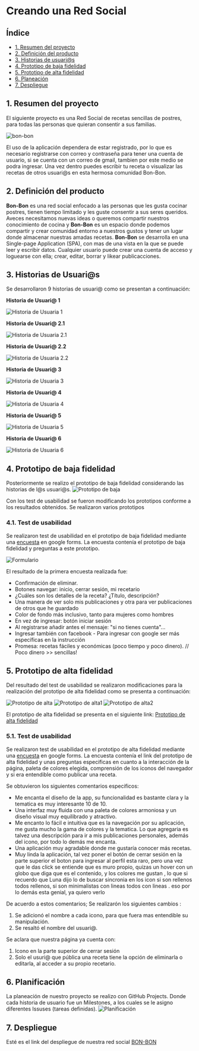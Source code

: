 # Creando una Red Social

## Índice

* [1. Resumen del proyecto](#1-resumen-del-proyecto)
* [2. Definición del producto](#2-definición-del-proyecto)
* [3. Historias de usuari@s](#3-historias-de-usuari@s)
* [4. Prototipo de baja fidelidad](#4-prototipo-de-baja-calidad)
* [5. Prototipo de alta fidelidad](#5-prototipo-de-alta-fidelidad)
* [6. Planeación](#6-planeación)
* [7. Despliegue](#7-despliegue)



## 1. Resumen del proyecto 

El siguiente proyecto es una Red Social de recetas sencillas de postres, para todas las personas que quieran consentir a sus familias.

![bon-bon](/src/imagenes/1_readme_logo.png)

El uso de la aplicación dependera de estar registrado, por lo que es necesario registrarse con correo y contraseña para  tener una cuenta de usuario, si se cuenta con un correo de gmail, tambien por este medio se podra ingresar. Una vez dentro puedes escribir tu receta o visualizar las recetas de otros usuari@s en esta hermosa comunidad Bon-Bon.

## 2. Definición del producto

**Bon-Bon** es una red social enfocado a las personas que les gusta cocinar postres, tienen tiempo limitado y les guste consentir a sus seres queridos.
Aveces necesitamos nuevas ideas o queremos compartir nuestros conocimiento de cocina y **Bon-Bon** es un espacio donde podemos compartir y crear comunidad entorno a nuestros gustos y tener un lugar donde almacenar nuestras amadas recetas.
**Bon-Bon** se desarrolla en una Single-page Application (SPA), con mas de una vista en la que se puede leer y escribir datos.
Cualquier usuario puede crear una cuenta de acceso y loguearse con ella; crear, editar, borrar y likear publicacciones.

## 3. Historias de Usuari@s 

Se desarrollaron 9 historias de usuari@ como se presentan a continuación:

**Historia de Usuari@ 1**

![Historia de Usuaria 1](/src/imagenes/2_readme_HU1.png)

**Historia de Usuari@ 2.1**

![Historia de Usuaria 2.1](/src/imagenes/2_readme_HU2-1.png)

**Historia de Usuari@ 2.2**

![Historia de Usuaria 2.2](/src/imagenes/2_readme_HU2-2.png)

**Historia de Usuari@ 3**

![Historia de Usuaria 3](/src/imagenes/2_readme_HU3.png)

**Historia de Usuari@ 4**

![Historia de Usuaria 4](/src/imagenes/2_readme_HU4.png)

**Historia de Usuari@ 5**

![Historia de Usuaria 5](/src/imagenes/2_readme_HU5.png)

**Historia de Usuari@ 6**

![Historia de Usuaria 6](/src/imagenes/2_readme_HU6.png)

## 4. Prototipo de baja fidelidad

Posteriormente se realizo el prototipo de baja fidelidad considerando las historias de l@s usuari@s.
![Prototipo de baja](/src/imagenes/3_readme_PB1.png)

Con los test de usabilidad se fueron modificando los prototipos conforme a los resultados obtenidos. Se realizaron varios prototipos 

### 4.1. Test de usabilidad 

Se realizaron test de usabilidad en el prototipo de baja fidelidad mediante una [encuesta](https://forms.gle/UQ36ApGr8JEYXELE8) en google forms.
La encuesta contenía el prototipo de baja fidelidad y preguntas a este prototipo.

![Formulario](/src/imagenes/4_readme_Form.png)

El resultado de la primera encuesta realizada fue:
- Confirmación de eliminar.  
- Botones navegar: inicio, cerrar sesión, mi recetario 
- ¿Cuáles son los detalles de la receta? ¿Título, descripción? 
- Una manera de ver solo mis publicaciones y otra para ver publicaciones de otros que he guardado 
- Color de fondo más inclusivo, tanto para mujeres como hombres 
- En vez de ingresar: botón iniciar sesión 
- Al registrarse añadir antes el mensaje: "si no tienes cuenta"... 
- Ingresar también con facebook - Para ingresar con google ser más específicas en la instrucción 
- Promesa: recetas fáciles y económicas (poco tiempo y poco dinero). // Poco dinero >> sencillas!

## 5. Prototipo de alta fidelidad

Del resultado del test de usabilidad se realizaron modificaciones para la realización del prototipo de alta fidelidad como se presenta a continuación:

![Prototipo de alta](/src/imagenes/5_readme_prototipoAlta1.png)
![Prototipo de alta1](/src/imagenes/5_readme_prototipoAlta2.png)
![Prototipo de alta2](/src/imagenes/5_readme_prototipoAlta3.png)

El prototipo de alta fidelidad se presenta en el siguiente link: [Prototipo de alta fidelidad](https://www.figma.com/proto/BJUrf9s5lSkqKjr9cqU2Xg/Red-social-Bon-Bon?type=design&node-id=102-4&t=uhxu7R2etXBXgEsZ-0&scaling=scale-down&page-id=0%3A1&starting-point-node-id=102%3A4) 

### 5.1. Test de usabilidad 

Se realizaron test de usabilidad en el prototipo de alta fidelidad mediante una [encuesta](https://forms.gle/YqHcEUhqsdicSYrg6) en google forms.
La encuesta contenía el link del prototipo de alta fidelidad y unas preguntas especificas en cuanto a la interacción de la página, paleta de colores elegida, comprensión de los iconos del navegador y si era entendible como publicar una receta.

Se obtuvieron los siguientes comentarios especificos:
- Me encanta el diseño de la app, su funcionalidad es bastante clara y la tematica es muy interesante 10 de 10.
- Una interfaz muy fluida con una paleta de colores armoniosa y un diseño visual muy equilibrado y atractivo.
- Me encanto lo fácil e intuitiva que es la navegación por su aplicación, me gusta mucho la gama de colores y la tematica. Lo que agregaria es talvez una descripción para ir a mis publicaciones personales, además del icono, por todo lo demás me encanta.
- Una aplicación muy agradable donde me gustaría conocer más recetas.
- Muy linda la aplicación, tal vez poner el botón de cerrar sesión en la parte superior
el boton para ingresar al perfil esta raro, pero una vez que le das click se entiende que es muro propio, quizas un hover con un globo que diga que es el contenido, y los colores me gustan , lo que si recuerdo que Luna dijo lo de buscar sincronia en los icon si son rellenos todos rellenos, si son minimalistas con lineas todos con lineas . eso por lo demás esta genial, ya quiero verlo

De acuerdo a estos comentarios; Se realizarón los siguientes cambios :
1. Se adicionó el nombre a cada icono, para que fuera mas entendible su manipulación.
2. Se resaltó el nombre del usuari@.

Se aclara que nuestra página ya cuenta con:
1. Icono en la parte superior de cerrar sesión
2. Solo el usuri@ que pública una receta tiene la opción de eliminarla o editarla, al acceder a su propio recetario.

## 6. Planificación
La planeación de nuestro proyecto se realizo con GitHub Projects. Donde cada historia de usuario fue un Milestones, a los cuales se le asigno diferentes Issuses (tareas definidas).
![Planificación](/src/imagenes/Planificación.png)

## 7. Despliegue
Esté es el link del despliegue de nuestra red social [BON-BON](https://social-network-bon.web.app)



